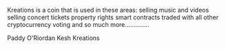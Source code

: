 Kreations is a coin that is used in these areas:
selling music and videos
selling concert tickets
property rights
smart contracts
traded with all other cryptocurrency
voting
and so much more..............

Paddy O'Riordan
Kesh Kreations
